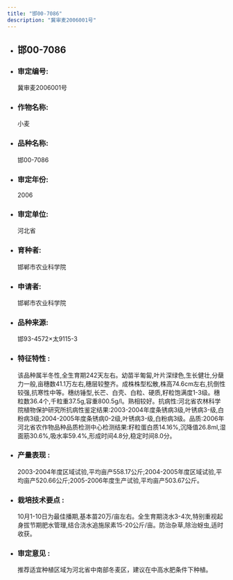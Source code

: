 ```yaml
---
title: "邯00-7086"
description: "冀审麦2006001号"
---
```

* ## 邯00-7086
* ###  审定编号:  
   冀审麦2006001号

*  ### 作物名称:  
   小麦

*   ###  品种名称: 
    邯00-7086

*   ### 审定年份: 
    2006

*   ### 审定单位:  
    河北省

*   ### 育种者:  
    邯郸市农业科学院

*   ### 申请者:  
    邯郸市农业科学院

*   ### 品种来源:  
    邯93-4572×太9115-3

*   ### 特征特性 : 
    该品种属半冬性,全生育期242天左右。幼苗半匍匐,叶片深绿色,生长健壮,分蘖力一般,亩穗数41.1万左右,穗层较整齐。成株株型松散,株高74.6cm左右,抗倒性较强,抗寒性中等。穗纺锤型,长芒、白壳、白粒、硬质,籽粒饱满度1-3级。穗粒数36.4个,千粒重37.5g,容重800.5g/l。熟相较好。抗病性:河北省农林科学院植物保护研究所抗病性鉴定结果:2003-2004年度条锈病3级,叶锈病3-级,白粉病3级;2004-2005年度条锈病0-2级,叶锈病3-级,白粉病3级。品质:2006年河北省农作物品种品质检测中心检测结果:籽粒蛋白质14.16%,沉降值26.8ml,湿面筋30.6%,吸水率59.4%,形成时间4.8分,稳定时间8.0分。

*   ### 产量表现 : 
    2003-2004年度区域试验,平均亩产558.17公斤;2004-2005年度区域试验,平均亩产520.66公斤;2005-2006年度生产试验,平均亩产503.67公斤。

*   ### 栽培技术要点 : 
    10月1-10日为最佳播期,基本苗20万/亩左右。全生育期浇水3-4次,特别重视起身拔节期肥水管理,结合浇水追施尿素15-20公斤/亩。防治杂草,除治蚜虫,适时收获。

*   ### 审定意见 : 
    推荐适宜种植区域为河北省中南部冬麦区，建议在中高水肥条件下种植。
